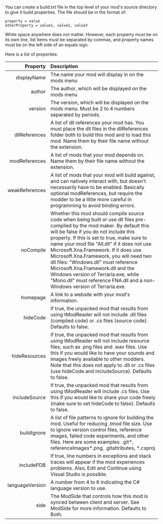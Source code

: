 You can create a build.txt file in the top level of your mod's source
directory to give it build properties. The file should be in the
format of:

~~~{.ini}
property = value
otherProperty = value1, value2, value3
~~~

White space anywhere does not matter. However, each property must be
on its own line, list items must be separated by commas, and property
names must be on the left side of an equals sign.

Here is a list of properties:

| Property        | Description                                                                                                                                                                                                                                                                                                                                                                                                                                                                                                                                             |
| --:             | :--                                                                                                                                                                                                                                                                                                                                                                                                                                                                                                                                                     |
| displayName     | The name your mod will display in on the mods menu                                                                                                                                                                                                                                                                                                                                                                                                                                                                                                      |
| author          | The author, which will be displayed on the mods menu                                                                                                                                                                                                                                                                                                                                                                                                                                                                                                    |
| version         | The version, which will be displayed on the mods menu. Must be 2 to 4 numbers separated by periods.                                                                                                                                                                                                                                                                                                                                                                                                                                                     |
| dllReferences   | A list of dll references your mod has. You must place the dll files in the dllReferences folder both to build this mod and to load this mod. Name them by their file name without the extension.                                                                                                                                                                                                                                                                                                                                                        |
| modReferences   | A list of mods that your mod depends on. Name them by their file name without the extension.                                                                                                                                                                                                                                                                                                                                                                                                                                                            |
| weakReferences  | A list of mods that your mod will build against, and can natively interact with, but doesn't necessarily have to be enabled. Basically optional modReferences, but require the modder to be a little more careful in programming to avoid binding errors.                                                                                                                                                                                                                                                                                               |
| noCompile       | Whether this mod should compile source code when being built or use dll files pre-compiled by the mod maker. By default this will be false if you do not include this property. If this is set to true, make sure to name your mod file "All.dll" if it does not use Microsoft.Xna.Framework. If it does use Microsoft.Xna.Framework, you will need two dll files: "Windows.dll" must reference Microsoft.Xna.Framework.dll and the Windows version of Terraria.exe, while "Mono.dll" must reference FNA.dll and a non-Windows version of Terraria.exe. |
| homepage        | A link to a website with your mod's information.                                                                                                                                                                                                                                                                                                                                                                                                                                                                                                        |
| hideCode        | If true, the unpacked mod that results from using tModReader will not include .dll files (compiled code) or .cs files (source code). Defaults to false.                                                                                                                                                                                                                                                                                                                                                                                                 |
| hideResources   | If true, the unpacked mod that results from using tModReader will not include resource files, such as .png files and .wav files. Use this if you would like to have your sounds and images freely available to other modders. Note that this does not apply to .dll or .cs files (use hideCode and includeSource). Defaults to false.                                                                                                                                                                                                                   |
| includeSource   | If true, the unpacked mod that results from using tModReader will include .cs files. Use this if you would like to share your code freely (make sure to set hideCode to false). Defaults to false.                                                                                                                                                                                                                                                                                                                                                      |
| buildIgnore     | A list of file patterns to ignore for building the mod. Useful for reducing .tmod file size. Use to ignore version control files, reference images, failed code experiments, and other files. Here are some examples: .git\*, referenceImages\*.png, .gitattributes, *.csproj                                                                                                                                                                                                                                                                           |
| includePDB      | If true, line numbers in exceptions and stack traces will appear if the mod experiences problems. Also, Edit and Continue using Visual Studio is possible.                                                                                                                                                                                                                                                                                                                                                                                              |
| languageVersion | A number from 4 to 6 indicating the C# language version to use.                                                                                                                                                                                                                                                                                                                                                                                                                                                                                         |
| side            | The ModSide that controls how this mod is synced between client and server. See ModSide for more information. Defaults to Both.                                                                                                                                                                                                                                                                                                                                                                                                                         |
